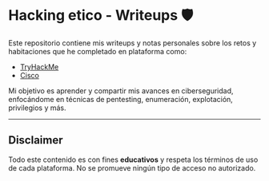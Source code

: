 # Hacking etico - Writeups 🛡️

Este repositorio contiene mis writeups y notas personales sobre los retos y habitaciones que he completado en plataforma como:

-  [TryHackMe](https://tryhackme.com/)
-  [Cisco](https://www.netacad.com/)


Mi objetivo es aprender y compartir mis avances en ciberseguridad, enfocándome en técnicas de pentesting, enumeración, explotación, privilegios y más.

---

##  Disclaimer
Todo este contenido es con fines **educativos** y respeta los términos de uso de cada plataforma. No se promueve ningún tipo de acceso no autorizado.
